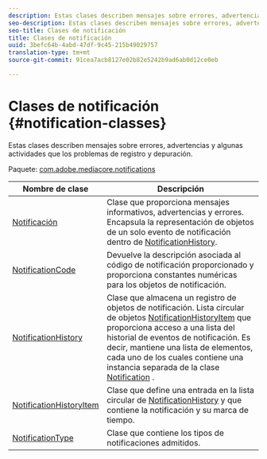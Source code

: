 ```yaml
---
description: Estas clases describen mensajes sobre errores, advertencias y algunas actividades que los problemas de registro y depuración.
seo-description: Estas clases describen mensajes sobre errores, advertencias y algunas actividades que los problemas de registro y depuración.
seo-title: Clases de notificación
title: Clases de notificación
uuid: 3befc64b-4abd-47df-9c45-215b49029757
translation-type: tm+mt
source-git-commit: 91cea7acb8127e02b82e5242b9ad6ab0d12ce0eb

---
```



# Clases de notificación {#notification-classes}

Estas clases describen mensajes sobre errores, advertencias y algunas actividades que los problemas de registro y depuración.

Paquete: [com.adobe.mediacore.notifications](https://help.adobe.com/en_US/primetime/api/psdk/asdoc-dhls_1.4/com/adobe/mediacore/notifications/package-detail.html)

| Nombre de clase | Descripción |
|---|---|
| [Notificación](https://help.adobe.com/en_US/primetime/api/psdk/asdoc-dhls_1.4/com/adobe/mediacore/notifications/Notification.html) | Clase que proporciona mensajes informativos, advertencias y errores. Encapsula la representación de objetos de un solo evento de notificación dentro de [NotificationHistory](https://help.adobe.com/en_US/primetime/api/psdk/asdoc-dhls_1.4/com/adobe/mediacore/notifications/NotificationHistory.html). |
| [NotificationCode](https://help.adobe.com/en_US/primetime/api/psdk/asdoc-dhls_1.4/com/adobe/mediacore/notifications/NotificationCode.html) | Devuelve la descripción asociada al código de notificación proporcionado y proporciona constantes numéricas para los objetos de notificación. |
| [NotificationHistory](https://help.adobe.com/en_US/primetime/api/psdk/asdoc-dhls_1.4/com/adobe/mediacore/notifications/NotificationHistory.html) | Clase que almacena un registro de objetos de notificación. Lista circular de objetos [NotificationHistoryItem](https://help.adobe.com/en_US/primetime/api/psdk/asdoc-dhls_1.4/com/adobe/mediacore/notifications/NotificationHistoryItem.html) que proporciona acceso a una lista del historial de eventos de notificación. Es decir, mantiene una lista de elementos, cada uno de los cuales contiene una instancia separada de la clase [Notification](https://help.adobe.com/en_US/primetime/api/psdk/asdoc-dhls_1.4/com/adobe/mediacore/notifications/Notification.html) . |
| [NotificationHistoryItem](https://help.adobe.com/en_US/primetime/api/psdk/asdoc-dhls_1.4/com/adobe/mediacore/notifications/NotificationHistoryItem.html) | Clase que define una entrada en la lista circular de [NotificationHistory](https://help.adobe.com/en_US/primetime/api/psdk/asdoc-dhls_1.4/com/adobe/mediacore/notifications/NotificationHistory.html) y que contiene la notificación y su marca de tiempo. |
| [NotificationType](https://help.adobe.com/en_US/primetime/api/psdk/asdoc-dhls_1.4/com/adobe/mediacore/notifications/NotificationType.html) | Clase que contiene los tipos de notificaciones admitidos. |


